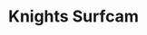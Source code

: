---
layout: child_layout/surfcams_item
title: Knights Surfcam
permalink: /surfcams/knights-live/unpaid/
user_type: unpaid
---